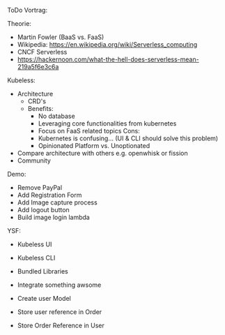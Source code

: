 ToDo Vortrag:

Theorie:
- Martin Fowler (BaaS vs. FaaS)
- Wikipedia: https://en.wikipedia.org/wiki/Serverless_computing
- CNCF Serverless
- https://hackernoon.com/what-the-hell-does-serverless-mean-219a5f6e3c6a

Kubeless:
- Architecture
    - CRD's
    - Benefits:
        - No database
        - Leveraging core functionalities from kubernetes
        - Focus on FaaS related topics
    Cons:
        - Kubernetes is confusing... (UI & CLI should solve this problem)
        - Opinionated Platform vs. Unoptionated
- Compare architecture with others e.g. openwhisk or fission
- Community

Demo:
- Remove PayPal
- Add Registration Form
- Add Image capture process
- Add logout button
- Build image login lambda

YSF:
- Kubeless UI
- Kubeless CLI
- Bundled Libraries
- Integrate something awsome



- Create user Model
- Store user reference in Order
- Store Order Reference in User


